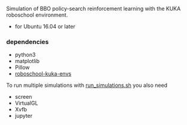 

Simulation of BBO policy-search reinforcement learning with the KUKA roboschool environment.

* for Ubuntu 16.04 or later

### dependencies ###

* python3
* matplotlib
* Pillow
* [roboschool-kuka-envs](https://github.com/GOAL-Robots/roboschool-kuka-envs)


To run multiple simulations with [run_simulations.sh](/blob/master/run_simulations.sh) you also need 

* screen
* VirtualGL
* Xvfb
* jupyter



